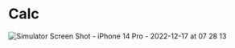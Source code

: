 # Calc
 
![Simulator Screen Shot - iPhone 14 Pro - 2022-12-17 at 07 28 13](https://user-images.githubusercontent.com/2936329/208226018-9e908479-6b50-4323-8c61-0a2e1a3d7650.png)
